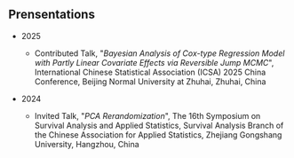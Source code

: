 ## Prensentations

* 2025
  - Contributed Talk, "*Bayesian Analysis of Cox-type Regression Model with Partly Linear Covariate Effects via Reversible Jump MCMC*", International Chinese Statistical Association (ICSA) 2025 China Conference, Beijing Normal University at Zhuhai, Zhuhai, China

* 2024
  - Invited Talk, "*PCA Rerandomization*", The 16th Symposium on Survival Analysis and Applied Statistics, Survival Analysis Branch of the Chinese Association for Applied Statistics, Zhejiang Gongshang University, Hangzhou, China
